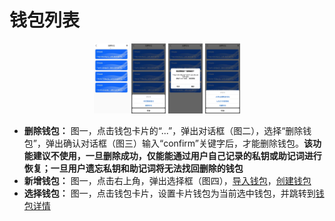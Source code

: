 # 钱包列表

<div style="text-align:center;">
<img src="./assets/img/offline/walletlist_1.jpeg" width="11%"/>
<img src="./assets/img/offline/walletlist_2.jpeg" width="11%"/>
<img src="./assets/img/offline/walletlist_3.jpeg" width="11%"/>
<img src="./assets/img/offline/walletlist_4.jpeg" width="11%"/>
</div>

- **删除钱包：** 图一，点击钱包卡片的“...”，弹出对话框（图二），选择“删除钱包”，弹出确认对话框（图三）输入“confirm”关键字后，才能删除钱包。**该功能建议不使用，一旦删除成功，仅能能通过用户自己记录的私钥或助记词进行恢复；一旦用户遗忘私钥和助记词将无法找回删除的钱包**
- **新增钱包：** 图一，点击右上角，弹出选择框（图四），[导入钱包](off_import.md)，[创建钱包](off_create.md)
- **选择钱包：** 图一，点击钱包卡片，设置卡片钱包为当前选中钱包，并跳转到[钱包详情](off_walletinfo.md)